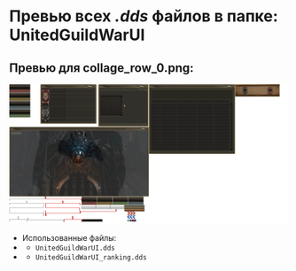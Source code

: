# Превью всех ***.dds*** файлов в папке: UnitedGuildWarUI
## Превью для collage_row_0.png:
![collage_row_0.png](collage_row_0.png)
- Использованные файлы:
- - ``` UnitedGuildWarUI.dds ```
- - ``` UnitedGuildWarUI_ranking.dds ```
